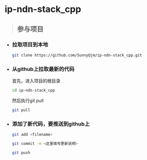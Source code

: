 # ip-ndn-stack_cpp

> ## 参与项目

- ### 拉取项目到本地
  ```bash
  git clone https://github.com/SunnyQjm/ip-ndn-stack_cpp.git
  ```

- ### 从github上拉取最新的代码
  首先，进入项目的根目录
  ```bash
  cd ip-ndn-stack_cpp
  ```
  然后执行git pull
  ```bash
  git pull
  ```

- ### 添加了新代码，要推送到github上
  ```bash
  git add <filename>
  
  git commit -m <这里填写更新说明>
  
  git push 
  ```
